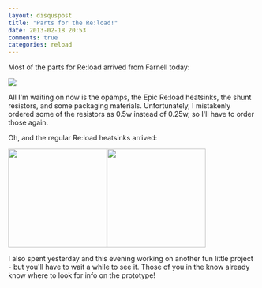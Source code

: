 ```yaml
---
layout: disquspost
title: "Parts for the Re:load!"
date: 2013-02-18 20:53
comments: true
categories: reload
---
```


Most of the parts for Re:load arrived from Farnell today:

![](https://lh6.googleusercontent.com/-8X9pPocFl-E/USKVMrHx8rI/AAAAAAAACsM/Y-6oQc_juQY/w606-h454-o-k/IMG_20130218_185906.jpg)

All I'm waiting on now is the opamps, the Epic Re:load heatsinks, the shunt resistors, and some packaging materials. Unfortunately, I mistakenly ordered some of the resistors as 0.5w instead of 0.25w, so I'll have to order those again.

Oh, and the regular Re:load heatsinks arrived:

<img src="https://lh5.googleusercontent.com/-0NPRBFBMJL0/USKVMhdcwGI/AAAAAAAACsE/btgMbXJiY1k/w340-h454-o-k/IMG_20130218_184216.jpg" height="200px"><img src="https://lh5.googleusercontent.com/-GNfllPOL8aQ/USKVZFcuNFI/AAAAAAAACss/OKT5ftG2pXw/w1224-h445-o-k/IMG_20130218_184135.jpg" height="200px">

I also spent yesterday and this evening working on another fun little project - but you'll have to wait a while to see it. Those of you in the know already know where to look for info on the prototype!
